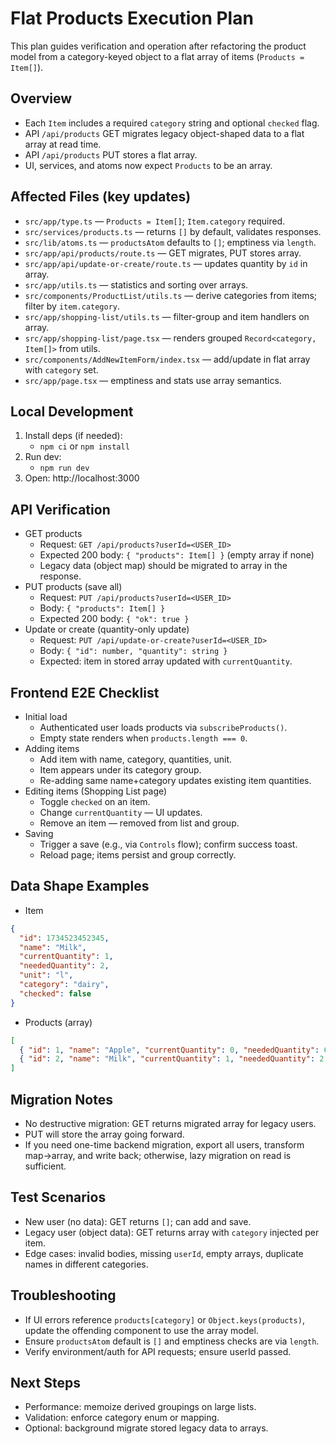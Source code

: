 # Flat Products Execution Plan

This plan guides verification and operation after refactoring the product model from a category-keyed object to a flat array of items (`Products = Item[]`).

## Overview
- Each `Item` includes a required `category` string and optional `checked` flag.
- API `/api/products` GET migrates legacy object-shaped data to a flat array at read time.
- API `/api/products` PUT stores a flat array.
- UI, services, and atoms now expect `Products` to be an array.

## Affected Files (key updates)
- `src/app/type.ts` — `Products = Item[]`; `Item.category` required.
- `src/services/products.ts` — returns `[]` by default, validates responses.
- `src/lib/atoms.ts` — `productsAtom` defaults to `[]`; emptiness via `length`.
- `src/app/api/products/route.ts` — GET migrates, PUT stores array.
- `src/app/api/update-or-create/route.ts` — updates quantity by `id` in array.
- `src/app/utils.ts` — statistics and sorting over arrays.
- `src/components/ProductList/utils.ts` — derive categories from items; filter by `item.category`.
- `src/app/shopping-list/utils.ts` — filter-group and item handlers on array.
- `src/app/shopping-list/page.tsx` — renders grouped `Record<category, Item[]>` from utils.
- `src/components/AddNewItemForm/index.tsx` — add/update in flat array with `category` set.
- `src/app/page.tsx` — emptiness and stats use array semantics.

## Local Development
1. Install deps (if needed):
   - `npm ci` or `npm install`
2. Run dev:
   - `npm run dev`
3. Open: http://localhost:3000

## API Verification
- GET products
  - Request: `GET /api/products?userId=<USER_ID>`
  - Expected 200 body: `{ "products": Item[] }` (empty array if none)
  - Legacy data (object map) should be migrated to array in the response.
- PUT products (save all)
  - Request: `PUT /api/products?userId=<USER_ID>`
  - Body: `{ "products": Item[] }`
  - Expected 200 body: `{ "ok": true }`
- Update or create (quantity-only update)
  - Request: `PUT /api/update-or-create?userId=<USER_ID>`
  - Body: `{ "id": number, "quantity": string }`
  - Expected: item in stored array updated with `currentQuantity`.

## Frontend E2E Checklist
- Initial load
  - Authenticated user loads products via `subscribeProducts()`.
  - Empty state renders when `products.length === 0`.
- Adding items
  - Add item with name, category, quantities, unit.
  - Item appears under its category group.
  - Re-adding same name+category updates existing item quantities.
- Editing items (Shopping List page)
  - Toggle `checked` on an item.
  - Change `currentQuantity` — UI updates.
  - Remove an item — removed from list and group.
- Saving
  - Trigger a save (e.g., via `Controls` flow); confirm success toast.
  - Reload page; items persist and group correctly.

## Data Shape Examples
- Item
```json
{
  "id": 1734523452345,
  "name": "Milk",
  "currentQuantity": 1,
  "neededQuantity": 2,
  "unit": "l",
  "category": "dairy",
  "checked": false
}
```
- Products (array)
```json
[
  { "id": 1, "name": "Apple", "currentQuantity": 0, "neededQuantity": 6, "unit": "pcs", "category": "fruits" },
  { "id": 2, "name": "Milk", "currentQuantity": 1, "neededQuantity": 2, "unit": "l", "category": "dairy" }
]
```

## Migration Notes
- No destructive migration: GET returns migrated array for legacy users.
- PUT will store the array going forward.
- If you need one-time backend migration, export all users, transform map→array, and write back; otherwise, lazy migration on read is sufficient.

## Test Scenarios
- New user (no data): GET returns `[]`; can add and save.
- Legacy user (object data): GET returns array with `category` injected per item.
- Edge cases: invalid bodies, missing `userId`, empty arrays, duplicate names in different categories.

## Troubleshooting
- If UI errors reference `products[category]` or `Object.keys(products)`, update the offending component to use the array model.
- Ensure `productsAtom` default is `[]` and emptiness checks are via `length`.
- Verify environment/auth for API requests; ensure userId passed.

## Next Steps
- Performance: memoize derived groupings on large lists.
- Validation: enforce category enum or mapping.
- Optional: background migrate stored legacy data to arrays.
